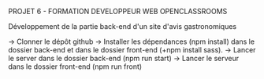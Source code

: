 PROJET 6 - FORMATION DEVELOPPEUR WEB OPENCLASSROOMS

Développement de la partie back-end d'un site d'avis gastronomiques

-> Clonner le dépôt github
-> Installer les dépendances (npm install) dans le dossier back-end et dans le dossier front-end (+npm install sass).
-> Lancer le server dans le dossier back-end (npm run start)
-> Lancer le serveur dans le dossier front-end (npm run front)
